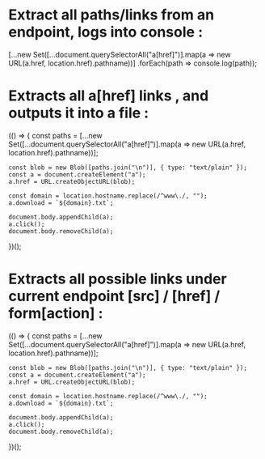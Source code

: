 # Extract all paths/links from an endpoint, logs into console :

[...new Set([...document.querySelectorAll("a[href]")].map(a => new URL(a.href, location.href).pathname))]
.forEach(path => console.log(path));

# Extracts all a[href] links , and outputs it into a file :

(() => {
    const paths = [...new Set([...document.querySelectorAll("a[href]")].map(a => new URL(a.href, location.href).pathname))];
    
    const blob = new Blob([paths.join("\n")], { type: "text/plain" });
    const a = document.createElement("a");
    a.href = URL.createObjectURL(blob);
    
    const domain = location.hostname.replace(/^www\./, ""); 
    a.download = `${domain}.txt`;
    
    document.body.appendChild(a);
    a.click();
    document.body.removeChild(a);
})();


# Extracts all possible links under current endpoint [src] / [href] / form[action] :

(() => {
    const paths = [...new Set([...document.querySelectorAll("a[href]")].map(a => new URL(a.href, location.href).pathname))];
    
    const blob = new Blob([paths.join("\n")], { type: "text/plain" });
    const a = document.createElement("a");
    a.href = URL.createObjectURL(blob);
    
    const domain = location.hostname.replace(/^www\./, ""); 
    a.download = `${domain}.txt`;
    
    document.body.appendChild(a);
    a.click();
    document.body.removeChild(a);
})();
